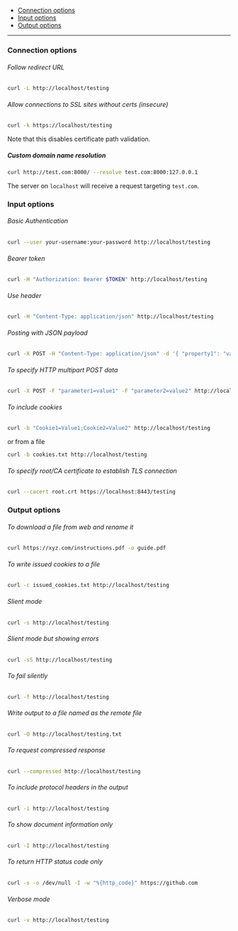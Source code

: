 - [Connection options](#connection-options)
- [Input options](#input-options)
- [Output options](#output-options)
____

### Connection options

###### Follow redirect URL

```sh
curl -L http://localhost/testing
```

###### Allow connections to SSL sites without certs (insecure)

```sh
curl -k https://localhost/testing
```

Note that this disables certificate path validation.

##### Custom domain name resolution

```sh
curl http://test.com:8000/ --resolve test.com:8000:127.0.0.1
```

The server on `localhost` will receive a request targeting `test.com`.

### Input options

###### Basic Authentication

```sh
curl --user your-username:your-password http://localhost/testing
```

###### Bearer token

```sh
curl -H "Authorization: Bearer $TOKEN" http://localhost/testing
```

###### Use header

```sh
curl -H "Content-Type: application/json" http://localhost/testing
```

###### Posting with JSON payload

```sh
curl -X POST -H "Content-Type: application/json" -d '{ "property1": "value1" }' http://localhost/testing
```

###### To specify HTTP multipart POST data

```sh
curl -X POST -F "parameter1=value1" -F "parameter2=value2" http://localhost/testing
```

###### To include cookies

```sh
curl -b "Cookie1=Value1;Cookie2=Value2" http://localhost/testing
```

or from a file

```sh
curl -b cookies.txt http://localhost/testing
```

###### To specify root/CA certificate to establish TLS connection

```sh
curl --cacert root.crt https://localhost:8443/testing
```

### Output options

###### To download a file from web and rename it

```sh
curl https://xyz.com/instructions.pdf -o guide.pdf
```

###### To write issued cookies to a file

```sh
curl -c issued_cookies.txt http://localhost/testing
```

###### Slient mode

```sh
curl -s http://localhost/testing
```

###### Slient mode but showing errors

```sh
curl -sS http://localhost/testing
```

###### To fail silently

```sh
curl -f http://localhost/testing
```

###### Write output to a file named as the remote file

```sh
curl -O http://localhost/testing.txt
```

###### To request compressed response

```sh
curl --compressed http://localhost/testing
```

###### To include protocol headers in the output

```sh
curl -i http://localhost/testing
```

###### To show document information only

```sh
curl -I http://localhost/testing
```

###### To return HTTP status code only

```sh
curl -s -o /dev/null -I -w "%{http_code}" https://github.com
```

###### Verbose mode

```sh
curl -v http://localhost/testing
```

